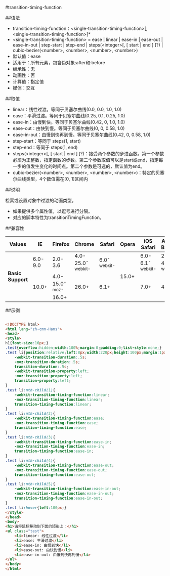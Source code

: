 #transition-timing-function

##语法

- transition-timing-function：&lt;single-transition-timing-function&gt;[,&lt;single-transition-timing-function&gt;]*
- &lt;single-transition-timing-function&gt; = ease | linear | ease-in | ease-out | ease-in-out | step-start | step-end | steps(&lt;integer&gt;[, [ start | end ] ]?) | cubic-bezier(&lt;number&gt;, &lt;number&gt;, &lt;number&gt;, &lt;number&gt;)
- 默认值：ease
- 适用于：所有元素，包含伪对象:after和:before
- 继承性：无
- 动画性：否
- 计算值：指定值
- 媒体：交互


##取值

- linear：线性过渡。等同于贝塞尔曲线(0.0, 0.0, 1.0, 1.0)
- ease：平滑过渡。等同于贝塞尔曲线(0.25, 0.1, 0.25, 1.0)
- ease-in：由慢到快。等同于贝塞尔曲线(0.42, 0, 1.0, 1.0)
- ease-out：由快到慢。等同于贝塞尔曲线(0, 0, 0.58, 1.0)
- ease-in-out：由慢到快再到慢。等同于贝塞尔曲线(0.42, 0, 0.58, 1.0)
- step-start：等同于 steps(1, start)
- step-end：等同于 steps(1, end)
- steps(&lt;integer&gt;[, [ start | end ] ]?)：接受两个参数的步进函数。第一个参数必须为正整数，指定函数的步数。第二个参数取值可以是start或end，指定每一步的值发生变化的时间点。第二个参数是可选的，默认值为end。
- cubic-bezier(&lt;number&gt;, &lt;number&gt;, &lt;number&gt;, &lt;number&gt;)：特定的贝塞尔曲线类型，4个数值需在[0, 1]区间内


##说明

检索或设置对象中过渡的动画类型。

- 如果提供多个属性值，以逗号进行分隔。
- 对应的脚本特性为transitionTimingFunction。


##兼容性


<table class="compatible">
<thead>
    <tr>
        <th>Values</th>
        <th>IE</th>
        <th>Firefox</th>
        <th>Chrome</th>
        <th>Safari</th>
        <th>Opera</th>
        <th>iOS Safari</th>
        <th>Android Browser</th>
        <th>Android Chrome</th>
    </tr>
</thead>
<tbody>
    <tr>
        <td rowspan="3"><strong>Basic Support</strong></td>
        <td class="unsupport">6.0-9.0</td>
        <td class="unsupport">2.0-3.6</td>
        <td class="support">4.0-25.0<sup class="fix">-webkit-</sup></td>
        <td class="support">6.0<sup class="fix">-webkit-</sup></td>
        <td class="support" rowspan="3">15.0+</td>
        <td class="support">6.0-6.1<sup class="fix">-webkit-</sup></td>
        <td class="support">2.1-4.3<sup class="fix">-webkit-</sup></td>
        <td class="support">18.0-24.0<sup class="fix">-webkit-</sup></td>
    </tr>
    <tr>
        <td class="support" rowspan="2">10.0+</td>
        <td class="support">4.0-15.0<sup class="fix">-moz-</sup></td>
        <td class="support" rowspan="2">26.0+</td>
        <td class="support" rowspan="2">6.1+</td>
        <td class="support" rowspan="2">7.0+</td>
        <td class="support" rowspan="2">4.4.4+</td>
        <td class="support" rowspan="2">25.0+</td>
    </tr>
    <tr>
        <td class="support">16.0+</td>
    </tr>
</tbody>
</table>




##示例

```html

<!DOCTYPE html>
<html lang="zh-cmn-Hans">
<head>
<style>
h1{font-size:16px;}
.test{overflow:hidden;width:100%;margin:0;padding:0;list-style:none;}
.test li{position:relative;left:8px;width:220px;height:100px;margin:1px 5px;padding:10px;border:1px solid #ddd;background-color:#eee;color:#000;
	-webkit-transition-duration:.5s;
	-moz-transition-duration:.5s;
	transition-duration:.5s;
	-webkit-transition-property:left;
	-moz-transition-property:left;
	transition-property:left;
}
.test li:nth-child(1){
	-webkit-transition-timing-function:linear;
	-moz-transition-timing-function:linear;
	transition-timing-function:linear;
}
.test li:nth-child(2){
	-webkit-transition-timing-function:ease;
	-moz-transition-timing-function:ease;
	transition-timing-function:ease;
}
.test li:nth-child(3){
	-webkit-transition-timing-function:ease-in;
	-moz-transition-timing-function:ease-in;
	transition-timing-function:ease-in;
}
.test li:nth-child(4){
	-webkit-transition-timing-function:ease-out;
	-moz-transition-timing-function:ease-out;
	transition-timing-function:ease-out;
}
.test li:nth-child(5){
	-webkit-transition-timing-function:ease-in-out;
	-moz-transition-timing-function:ease-in-out;
	transition-timing-function:ease-in-out;
}
.test li:hover{left:100px;}
</style>
</head>
<body>
<h1>请将鼠标移动到下面的矩形上：</h1>
<ul class="test">
	<li>linear: 线性过渡</li>
	<li>ease: 平滑过渡</li>
	<li>ease-in: 由慢到快</li>
	<li>ease-out: 由快到慢</li>
	<li>ease-in-out: 由慢到快再到慢</li>
</ul>
</body>
</html>

```
